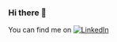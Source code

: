 ### Hi there 👋

You can find me on [![LinkedIn][1.2]][1]

[1.2]: https://i.ibb.co/hYHshRp/iconmonstr-linkedin-3-16.png (LinkedIn)


<!-- Links to your social media accounts -->

[1]: https://www.linkedin.com/in/lucas-cp-cavalcante/
